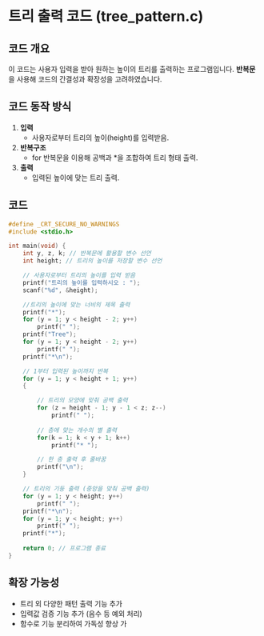 # 트리 출력 코드 (tree_pattern.c)

## 코드 개요
이 코드는 사용자 입력을 받아 원하는 높이의 트리를 출력하는 프로그램입니다.
**반복문**을 사용해 코드의 간결성과 확장성을 고려하였습니다.

## 코드 동작 방식
1. **입력**
   - 사용자로부터 트리의 높이(height)를 입력받음.
2. **반복구조**
   - for 반복문을 이용해 공백과 *을 조합하여 트리 형태 출력.
3. **출력**
   - 입력된 높이에 맞는 트리 출력.
  
## 코드
```c
#define _CRT_SECURE_NO_WARNINGS
#include <stdio.h>

int main(void) {
	int y, z, k; // 반복문에 활용할 변수 선언
	int height; // 트리의 높이를 저장할 변수 선언

	// 사용자로부터 트리의 높이를 입력 받음
	printf("트리의 높이를 입력하시오 : ");
	scanf("%d", &height);

 	//트리의 높이에 맞는 너비의 제목 출력
	printf("*");
	for (y = 1; y < height - 2; y++)
		printf(" ");
	printf("Tree");
	for (y = 1; y < height - 2; y++)
		printf(" ");
	printf("*\n");

 	// 1부터 입력된 높이까지 반복
	for (y = 1; y < height + 1; y++)
	{

 		// 트리의 모양에 맞춰 공백 출력
		for (z = height - 1; y - 1 < z; z--)
			printf(" ");
   
   		// 층에 맞는 개수의 별 출력
		for(k = 1; k < y + 1; k++)
			printf("* ");

   		// 한 층 출력 후 줄바꿈
		printf("\n");
	}

 	// 트리의 기둥 출력 (중앙을 맞춰 공백 출력)
	for (y = 1; y < height; y++)
		printf(" ");
	printf("*\n");
	for (y = 1; y < height; y++)
		printf(" ");
	printf("*");
	
	return 0; // 프로그램 종료
}
```

## 확장 가능성
- 트리 외 다양한 패턴 출력 기능 추가
- 입력값 검증 기능 추가 (음수 등 예외 처리)
- 함수로 기능 분리하여 가독성 향상 가

